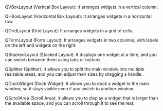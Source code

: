 QVBoxLayout (Vertical Box Layout): It arranges widgets in a vertical column.

QHBoxLayout (Horizontal Box Layout): It arranges widgets in a horizontal row.

QGridLayout (Grid Layout): It arranges widgets in a grid of cells.

QFormLayout (Form Layout): It arranges widgets in two columns, with labels on the left and widgets on the right.

QStackedLayout (Stacked Layout): It displays one widget at a time, and you can switch between them using tabs or buttons.

QSplitter (Splitter): It allows you to split the main window into multiple resizable areas, and you can adjust their sizes by dragging a handle.

QDockWidget (Dock Widget): It allows you to dock a widget to the main window, so it stays visible even if you switch to another window.

QScrollArea (Scroll Area): It allows you to display a widget that is larger than the available space, and you can scroll through it to see the rest.